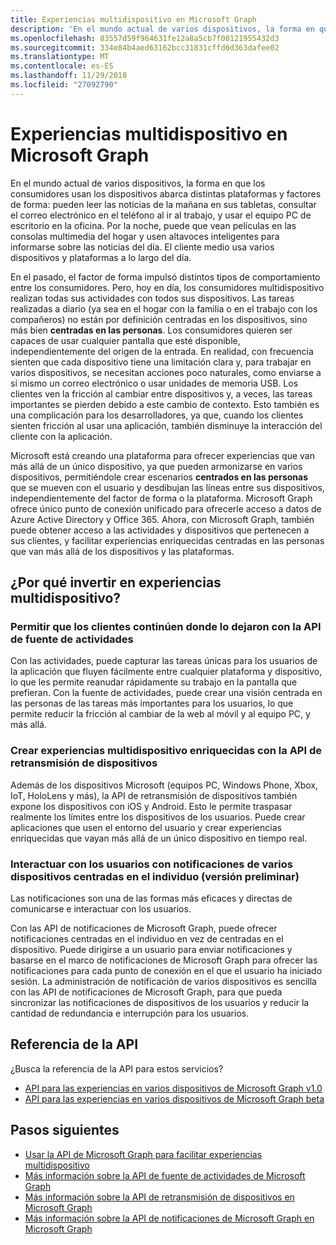 ```yaml
---
title: Experiencias multidispositivo en Microsoft Graph
description: 'En el mundo actual de varios dispositivos, la forma en que los consumidores usan los dispositivos abarca distintas plataformas y factores de forma: pueden leer las noticias de la mañana en sus tabletas, consultar el correo electrónico en el teléfono al ir al trabajo, y usar el equipo PC de escritorio en la oficina. Por la noche, puede que vean películas en las consolas multimedia del hogar y usen altavoces inteligentes para informarse sobre las noticias del día. El cliente medio usa varios dispositivos y plataformas a lo largo del día. '
ms.openlocfilehash: 83557d59f964631fe12a8a5cb7f00121955432d3
ms.sourcegitcommit: 334e84b4aed63162bcc31831cffd6d363dafee02
ms.translationtype: MT
ms.contentlocale: es-ES
ms.lasthandoff: 11/29/2018
ms.locfileid: "27092790"
---
```

# <a name="cross-device-experiences-in-microsoft-graph"></a>Experiencias multidispositivo en Microsoft Graph

En el mundo actual de varios dispositivos, la forma en que los consumidores usan los dispositivos abarca distintas plataformas y factores de forma: pueden leer las noticias de la mañana en sus tabletas, consultar el correo electrónico en el teléfono al ir al trabajo, y usar el equipo PC de escritorio en la oficina. Por la noche, puede que vean películas en las consolas multimedia del hogar y usen altavoces inteligentes para informarse sobre las noticias del día. El cliente medio usa varios dispositivos y plataformas a lo largo del día. 

En el pasado, el factor de forma impulsó distintos tipos de comportamiento entre los consumidores. Pero, hoy en día, los consumidores multidispositivo realizan todas sus actividades con todos sus dispositivos. Las tareas realizadas a diario (ya sea en el hogar con la familia o en el trabajo con los compañeros) no están por definición centradas en los dispositivos, sino más bien **centradas en las personas**. Los consumidores quieren ser capaces de usar cualquier pantalla que esté disponible, independientemente del origen de la entrada. En realidad, con frecuencia sienten que cada dispositivo tiene una limitación clara y, para trabajar en varios dispositivos, se necesitan acciones poco naturales, como enviarse a sí mismo un correo electrónico o usar unidades de memoria USB. Los clientes ven la fricción al cambiar entre dispositivos y, a veces, las tareas importantes se pierden debido a este cambio de contexto. Esto también es una complicación para los desarrolladores, ya que, cuando los clientes sienten fricción al usar una aplicación, también disminuye la interacción del cliente con la aplicación.

Microsoft está creando una plataforma para ofrecer experiencias que van más allá de un único dispositivo, ya que pueden armonizarse en varios dispositivos, permitiéndole crear escenarios **centrados en las personas** que se mueven con el usuario y desdibujan las líneas entre sus dispositivos, independientemente del factor de forma o la plataforma. Microsoft Graph ofrece único punto de conexión unificado para ofrecerle acceso a datos de Azure Active Directory y Office 365. Ahora, con Microsoft Graph, también puede obtener acceso a las actividades y dispositivos que pertenecen a sus clientes, y facilitar experiencias enriquecidas centradas en las personas que van más allá de los dispositivos y las plataformas. 

## <a name="why-invest-in-cross-device-experiences"></a>¿Por qué invertir en experiencias multidispositivo?

### <a name="let-customers-pick-up-where-they-leave-off-with-the-activity-feed-api"></a>Permitir que los clientes continúen donde lo dejaron con la API de fuente de actividades 
Con las actividades, puede capturar las tareas únicas para los usuarios de la aplicación que fluyen fácilmente entre cualquier plataforma y dispositivo, lo que les permite reanudar rápidamente su trabajo en la pantalla que prefieran. Con la fuente de actividades, puede crear una visión centrada en las personas de las tareas más importantes para los usuarios, lo que permite reducir la fricción al cambiar de la web al móvil y al equipo PC, y más allá. 

### <a name="build-rich-cross-device-experiences-by-using-the-device-relay-api"></a>Crear experiencias multidispositivo enriquecidas con la API de retransmisión de dispositivos 
Además de los dispositivos Microsoft (equipos PC, Windows Phone, Xbox, IoT, HoloLens y más), la API de retransmisión de dispositivos también expone los dispositivos con iOS y Android. Esto le permite traspasar realmente los límites entre los dispositivos de los usuarios. Puede crear aplicaciones que usen el entorno del usuario y crear experiencias enriquecidas que vayan más allá de un único dispositivo en tiempo real. 

### <a name="engage-users-with-human-centric-cross-device-notifications-preview"></a>Interactuar con los usuarios con notificaciones de varios dispositivos centradas en el individuo (versión preliminar)

Las notificaciones son una de las formas más eficaces y directas de comunicarse e interactuar con los usuarios. 

Con las API de notificaciones de Microsoft Graph, puede ofrecer notificaciones centradas en el individuo en vez de centradas en el dispositivo. Puede dirigirse a un usuario para enviar notificaciones y basarse en el marco de notificaciones de Microsoft Graph para ofrecer las notificaciones para cada punto de conexión en el que el usuario ha iniciado sesión. La administración de notificación de varios dispositivos es sencilla con las API de notificaciones de Microsoft Graph, para que pueda sincronizar las notificaciones de dispositivos de los usuarios y reducir la cantidad de redundancia e interrupción para los usuarios. 

## <a name="api-reference"></a>Referencia de la API
¿Busca la referencia de la API para estos servicios?

- [API para las experiencias en varios dispositivos de Microsoft Graph v1.0](/graph/api/resources/project-rome-overview?view=graph-rest-1.0)
- [API para las experiencias en varios dispositivos de Microsoft Graph beta](/graph/api/resources/project-rome-overview?view=graph-rest-beta)


## <a name="next-steps"></a>Pasos siguientes

- [Usar la API de Microsoft Graph para facilitar experiencias multidispositivo](/graph/api/resources/cross-device-reference-overview?view=graph-rest-1.0)
- [Más información sobre la API de fuente de actividades de Microsoft Graph](activity-feed-concept-overview.md)
- [Más información sobre la API de retransmisión de dispositivos en Microsoft Graph](device-relay-concept-overview.md)
- [Más información sobre la API de notificaciones de Microsoft Graph en Microsoft Graph](notifications-concept-overview.md)
